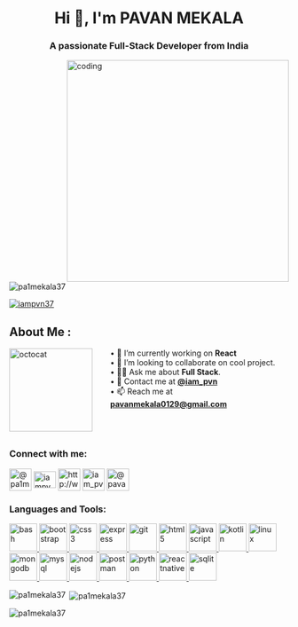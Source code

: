 
<h1 align="center">Hi 👋, I'm PAVAN MEKALA</h1>
<h3 align="center">A passionate Full-Stack Developer from India</h3>
<img align="right" alt="coding"  width="400" src="https://cdn.dribbble.com/users/1162077/screenshots/3848914/programmer.gif">

<p align="left"> <img src="https://komarev.com/ghpvc/?username=pa1mekala37&label=Profile%20views&color=0e75b6&style=flat" alt="pa1mekala37" /> </p>

<p align="left"> <a href="https://twitter.com/iampvn37" target="blank"><img src="https://img.shields.io/twitter/follow/iampvn37?logo=twitter&style=for-the-badge" alt="iampvn37" /></a> </p>

## About Me :

<!-- <img align="left" height="150" src="https://raw.githubusercontent.com/hicodersofficial/images/main/giphy%20(2).gif" style="margin-right: 2rem;"> -->
<img align="left" height="150" src="https://user-images.githubusercontent.com/69384657/179312151-fdabe3af-823f-41ab-a6d4-17a72af4e9e8.png" alt="octocat" style="margin-right: 2rem;" />

• 🔭 I’m currently working on <b>React</b> <br/>
• 👯 I’m looking to collaborate on cool project.<br/>
• 👨‍💻 Ask me about <b>Full Stack</b>.<br/>
• 💬 Contact me at <a href="https://www.instagram.com/iam_pvn"><b>@iam_pvn</b></a><br/>
• 📫 Reach me at **pavanmekala0129@gmail.com**

</span>
<br />
<br />

<h3 align="left">Connect with me:</h3>
<p align="left">
<a href="https://codepen.io/@pa1mekala" target="blank"><img align="center" src="https://cpwebassets.codepen.io/assets/favicon/favicon-aec34940fbc1a6e787974dcd360f2c6b63348d4b1f4e06c77743096d55480f33.ico" alt="@pa1mekala" height="40" width="40" /></a>
<a href="https://twitter.com/iampvn37" target="blank"><img align="center" src="https://upload.wikimedia.org/wikipedia/commons/thumb/4/4f/Twitter-logo.svg/2491px-Twitter-logo.svg.png" alt="iampvn37" height="30" width="40" /></a>
<a href="https://linkedin.com/in/http://www.linkedin.com/in/pavan-mekala-5233b1202" target="blank"><img align="center" src="https://cdn-icons-png.flaticon.com/512/174/174857.png" alt="http://www.linkedin.com/in/pavan-mekala-5233b1202" height="40" width="40" /></a>
<a href="https://instagram.com/iam_pvn" target="blank"><img align="center" src="https://upload.wikimedia.org/wikipedia/commons/thumb/e/e7/Instagram_logo_2016.svg/768px-Instagram_logo_2016.svg.png" alt="iam_pvn" height="40" width="40" /></a>
<a href="https://www.hackerrank.com/@pavanmekala72826" target="blank"><img align="center" src="https://upload.wikimedia.org/wikipedia/commons/4/40/HackerRank_Icon-1000px.png" alt="@pavanmekala72826" height="40" width="40"  margin="5"/></a>
</p>

<h3 align="left">Languages and Tools:</h3>
<p align="left"> <a href="https://www.gnu.org/software/bash/" target="_blank" rel="noreferrer"> <img src="https://www.vectorlogo.zone/logos/gnu_bash/gnu_bash-icon.svg" alt="bash" width="50" height="50" /> </a> <a href="https://getbootstrap.com" target="_blank" rel="noreferrer"> <img src="https://miro.medium.com/max/320/0*_rAD9NgK7l6KSlNc.png" alt="bootstrap" width="50" height="50"/> </a> <a href="https://www.w3schools.com/css/" target="_blank" rel="noreferrer"> <img src="https://cdn.freebiesupply.com/logos/large/2x/css3-logo-png-transparent.png" alt="css3" width="50" height="50"/> </a> <a href="https://expressjs.com" target="_blank" rel="noreferrer"> <img src="https://ih1.redbubble.net/image.438908244.6144/st,small,507x507-pad,600x600,f8f8f8.u2.jpg" alt="express" width="50" height="50"/> </a> <a href="https://git-scm.com/" target="_blank" rel="noreferrer"> <img src="https://www.vectorlogo.zone/logos/git-scm/git-scm-icon.svg" alt="git" width="50" height="50"/> </a> <a href="https://www.w3.org/html/" target="_blank" rel="noreferrer"> <img src="https://cdn.pixabay.com/photo/2017/08/05/11/16/logo-2582748_640.png" alt="html5" width="50" height="50"/> </a> <a href="https://developer.mozilla.org/en-US/docs/Web/JavaScript" target="_blank" rel="noreferrer"> <img src="https://upload.wikimedia.org/wikipedia/commons/6/6a/JavaScript-logo.png" alt="javascript" width="50" height="50"/> </a> <a href="https://kotlinlang.org" target="_blank" rel="noreferrer"> <img src="https://www.vectorlogo.zone/logos/kotlinlang/kotlinlang-icon.svg" alt="kotlin" width="50" height="50"/> </a> <a href="https://www.linux.org/" target="_blank" rel="noreferrer"> <img src="https://upload.wikimedia.org/wikipedia/commons/thumb/f/f1/Icons8_flat_linux.svg/768px-Icons8_flat_linux.svg.png" alt="linux" width="50" height="50"/> </a> <a href="https://www.mongodb.com/" target="_blank" rel="noreferrer"> <img src="https://www.svgrepo.com/show/303232/mongodb-logo.svg" alt="mongodb" width="50" height="50"/> </a> <a href="https://www.mysql.com/" target="_blank" rel="noreferrer"> <img src="https://www.freepnglogos.com/uploads/logo-mysql-png/logo-mysql-mysql-logo-png-images-are-download-crazypng-21.png" alt="mysql" width="50" height="50"/> </a> <a href="https://nodejs.org" target="_blank" rel="noreferrer"> <img src="https://vistaran-tech.s3.ap-south-1.amazonaws.com/wp-content/uploads/2022/05/13104926/nodejs-logo.png" alt="nodejs" width="50" height="50"/> </a> <a href="https://postman.com" target="_blank" rel="noreferrer"> <img src="https://www.vectorlogo.zone/logos/getpostman/getpostman-icon.svg" alt="postman" width="50" height="50"/> </a> <a href="https://www.python.org" target="_blank" rel="noreferrer"> <img src="https://banner2.cleanpng.com/20180412/kye/kisspng-python-programming-language-computer-programming-language-5acfdc3636bac7.8891188615235717662242.jpg" alt="python" width="50" height="50"/> </a>  <a href="https://reactjs.org/" target="_blank" rel="noreferrer"> <img src="https://reactnative.dev/img/header_logo.svg" alt="reactnative" width="50" height="50"/> </a> <a href="https://www.sqlite.org/" target="_blank" rel="noreferrer"> <img src="https://www.vectorlogo.zone/logos/sqlite/sqlite-icon.svg" alt="sqlite" width="50" height="50"/> </a> </p>

<p><img align="left" src="https://github-readme-stats.vercel.app/api/top-langs?username=pa1mekala37&show_icons=true&locale=en&layout=compact" alt="pa1mekala37" /></p>

<p>&nbsp;<img align="center" src="https://github-readme-stats.vercel.app/api?username=pa1mekala37&show_icons=true&locale=en" alt="pa1mekala37" /></p>

<p><img align="center" src="https://github-readme-streak-stats.herokuapp.com/?user=pa1mekala37&" alt="pa1mekala37" /></p>            



